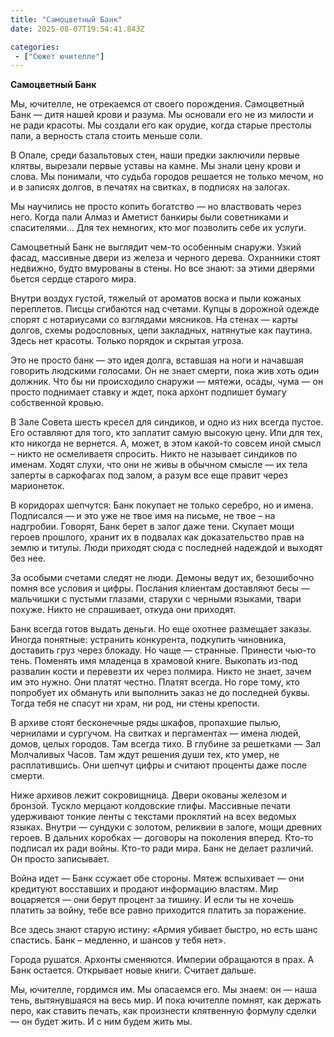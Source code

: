```yaml
---
title: "Самоцветный Банк"
date: 2025-08-07T19:54:41.843Z

categories:
 - ["Сюжет ючителле"]
---
```


**Самоцветный Банк**

Мы, ючителле, не отрекаемся от своего порождения. Самоцветный Банк —
дитя нашей крови и разума. Мы основали его не из милости и не ради
красоты. Мы создали его как орудие, когда старые престолы пали, а
верность стала стоить меньше соли.

В Опале, среди базальтовых стен, наши предки заключили первые клятвы,
вырезали первые уставы на камне. Мы знали цену крови и слова. Мы
понимали, что судьба городов решается не только мечом, но и в записях
долгов, в печатях на свитках, в подписях на залогах.

Мы научились не просто копить богатство — но властвовать через него.
Когда пали Алмаз и Аметист банкиры были советниками и спасителями… Для
тех немногих, кто мог позволить себе их услуги.

Самоцветный Банк не выглядит чем-то особенным снаружи. Узкий фасад,
массивные двери из железа и черного дерева. Охранники стоят недвижно,
будто вмурованы в стены. Но все знают: за этими дверями бьется сердце
старого мира.

Внутри воздух густой, тяжелый от ароматов воска и пыли кожаных
переплетов. Писцы сгибаются над счетами. Купцы в дорожной одежде спорят
с нотариусами со взглядами мясников. На стенах — карты долгов, схемы
родословных, цепи закладных, натянутые как паутина. Здесь нет красоты.
Только порядок и скрытая угроза.

Это не просто банк — это идея долга, вставшая на ноги и начавшая
говорить людскими голосами. Он не знает смерти, пока жив хоть один
должник. Что бы ни происходило снаружи — мятежи, осады, чума — он просто
поднимает ставку и ждет, пока архонт подпишет бумагу собственной кровью.

В Зале Совета шесть кресел для синдиков, и одно из них всегда пустое.
Его оставляют для того, кто заплатит самую высокую цену. Или для тех,
кто никогда не вернется. А, может, в этом какой-то совсем иной смысл –
никто не осмеливаетя спросить. Никто не называет синдиков по именам.
Ходят слухи, что они не живы в обычном смысле — их тела заперты в
саркофагах под залом, а разум все еще правит через марионеток.

В коридорах шепчутся: Банк покупает не только серебро, но и имена.
Подписался — и это уже не твое имя на письме, не твое – на надгробии.
Говорят, Банк берет в залог даже тени. Скупает мощи героев прошлого,
хранит их в подвалах как доказательство прав на землю и титулы. Люди
приходят сюда с последней надеждой и выходят без нее.

За особыми счетами следят не люди. Демоны ведут их, безошибочно помня
все условия и цифры. Послания клиентам доставляют бесы — мальчишки с
пустыми глазами, старухи с черными языками, твари похуже. Никто не
спрашивает, откуда они приходят.

Банк всегда готов выдать деньги. Но еще охотнее размещает заказы. Иногда
понятные: устранить конкурента, подкупить чиновника, доставить груз
через блокаду. Но чаще — странные. Принести чью-то тень. Поменять имя
младенца в храмовой книге. Выкопать из-под развалин кости и перевезти их
через полмира. Никто не знает, зачем им это нужно. Они платят честно.
Платят всегда. Но горе тому, кто попробует их обмануть или выполнить
заказ не до последней буквы. Тогда тебя не спасут ни храм, ни род, ни
стены крепости.

В архиве стоят бесконечные ряды шкафов, пропахшие пылью, чернилами и
сургучом. На свитках и пергаментах — имена людей, домов, целых городов.
Там всегда тихо. В глубине за решетками — Зал Молчаливых Часов. Там ждут
решения души тех, кто умер, не расплатившись. Они шепчут цифры и считают
проценты даже после смерти.

Ниже архивов лежит сокровищница. Двери окованы железом и бронзой. Тускло
мерцают колдовские глифы. Массивные печати удерживают тонкие ленты с
текстами проклятий на всех ведомых языках. Внутри — сундуки с золотом,
реликвии в залоге, мощи древних героев. В дальних коробках — договоры на
поколения вперед. Кто-то подписал их ради войны. Кто-то ради мира. Банк
не делает различий. Он просто записывает.

Война идет — Банк ссужает обе стороны. Мятеж вспыхивает — они кредитуют
восставших и продают информацию властям. Мир воцаряется — они берут
процент за тишину. И если ты не хочешь платить за войну, тебе все равно
приходится платить за поражение.

Все здесь знают старую истину: «Армия убивает быстро, но есть шанс
спастись. Банк – медленно, и шансов у тебя нет».

Города рушатся. Архонты сменяются. Империи обращаются в прах. А Банк
остается. Открывает новые книги. Считает дальше.

Мы, ючителле, гордимся им. Мы опасаемся его. Мы знаем: он — наша тень,
вытянувшаяся на весь мир. И пока ючителле помнят, как держать перо, как
ставить печать, как произнести клятвенную формулу сделки — он будет
жить. И с ним будем жить мы.
